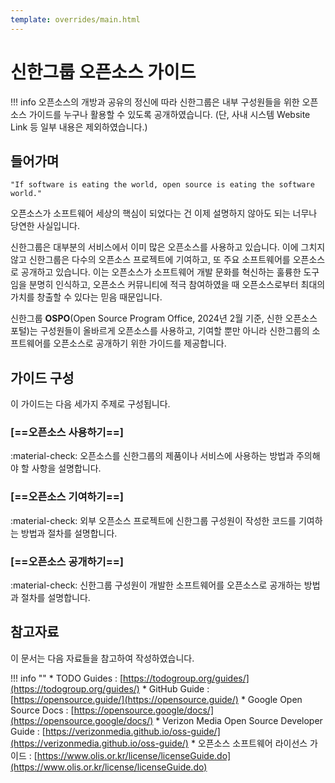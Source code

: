 ```yaml
---
template: overrides/main.html
---
```


# 신한그룹 오픈소스 가이드

!!! info
    오픈소스의 개방과 공유의 정신에 따라 신한그룹은 내부 구성원들을 위한 오픈소스 가이드를 누구나 활용할 수 있도록 공개하였습니다. (단, 사내 시스템 Website Link 등 일부 내용은 제외하였습니다.)

## 들어가며

`"If software is eating the world, open source is eating the software world."`

오픈소스가 소프트웨어 세상의 핵심이 되었다는 건 이제 설명하지 않아도 되는 너무나 당연한 사실입니다.

신한그룹은 대부분의 서비스에서 이미 많은 오픈소스를 사용하고 있습니다. 이에 그치지 않고 신한그룹은 다수의 오픈소스 프로젝트에 기여하고, 또 주요 소프트웨어를 오픈소스로 공개하고 있습니다. 이는 오픈소스가 소프트웨어 개발 문화를 혁신하는 훌륭한 도구임을 분명히 인식하고, 오픈소스 커뮤니티에 적극 참여하였을 때 오픈소스로부터 최대의 가치를 창출할 수 있다는 믿음 때문입니다. 

신한그룹 **OSPO**(Open Source Program Office, 2024년 2월 기준, 신한 오픈소스 포털)는 구성원들이 올바르게 오픈소스를 사용하고, 기여할 뿐만 아니라 신한그룹의 소프트웨어를 오픈소스로 공개하기 위한 가이드를 제공합니다.

## 가이드 구성

이 가이드는 다음 세가지 주제로 구성됩니다.

### [==**오픈소스 사용하기**==]

:material-check: 오픈소스를 신한그룹의 제품이나 서비스에 사용하는 방법과 주의해야 할 사항을 설명합니다.

### [==**오픈소스 기여하기**==]

:material-check: 외부 오픈소스 프로젝트에 신한그룹 구성원이 작성한 코드를 기여하는 방법과 절차를 설명합니다.

### [==**오픈소스 공개하기**==]

:material-check: 신한그룹 구성원이 개발한 소프트웨어를 오픈소스로 공개하는 방법과 절차를 설명합니다.

  
## 참고자료

이 문서는 다음 자료들을 참고하여 작성하였습니다.

!!! info ""
    * TODO Guides : [https://todogroup.org/guides/](https://todogroup.org/guides/)
    * GitHub Guide : [https://opensource.guide/](https://opensource.guide/)
    * Google Open Source Docs : [https://opensource.google/docs/](https://opensource.google/docs/)
    * Verizon Media Open Source Developer Guide : [https://verizonmedia.github.io/oss-guide/](https://verizonmedia.github.io/oss-guide/)
    * 오픈소스 소프트웨어 라이선스 가이드 : [https://www.olis.or.kr/license/licenseGuide.do](https://www.olis.or.kr/license/licenseGuide.do)